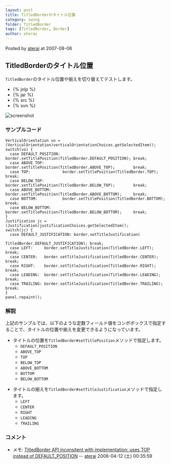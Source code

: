 ```yaml
---
layout: post
title: TitledBorderのタイトル位置
category: swing
folder: TitledBorder
tags: [TitledBorder, Border]
author: aterai
---
```


Posted by [aterai](http://terai.xrea.jp/aterai.html) at 2007-08-06

## TitledBorderのタイトル位置
`TitledBorder`のタイトル位置や揃えを切り替えてテストします。

- {% jnlp %}
- {% jar %}
- {% src %}
- {% svn %}

<!-- dummy comment line for breaking list -->

![screenshot](http://lh3.ggpht.com/_9Z4BYR88imo/TQTVZeDhwBI/AAAAAAAAAnk/QmV1N3Uqp3o/s800/TitledBorder.png)

### サンプルコード
<pre class="prettyprint"><code>VerticalOrientation vo = (VerticalOrientation)verticalOrientationChoices.getSelectedItem();
switch(vo) {
  case DEFAULT_POSITION: border.setTitlePosition(TitledBorder.DEFAULT_POSITION); break;
  case ABOVE_TOP:        border.setTitlePosition(TitledBorder.ABOVE_TOP);        break;
  case TOP:              border.setTitlePosition(TitledBorder.TOP);              break;
  case BELOW_TOP:        border.setTitlePosition(TitledBorder.BELOW_TOP);        break;
  case ABOVE_BOTTOM:     border.setTitlePosition(TitledBorder.ABOVE_BOTTOM);     break;
  case BOTTOM:           border.setTitlePosition(TitledBorder.BOTTOM);           break;
  case BELOW_BOTTOM:     border.setTitlePosition(TitledBorder.BELOW_BOTTOM);     break;
}
Justification jc = (Justification)justificationChoices.getSelectedItem();
switch(jc) {
  case DEFAULT_JUSTIFICATION: border.setTitleJustification(
                                              TitledBorder.DEFAULT_JUSTIFICATION); break;
  case LEFT:     border.setTitleJustification(TitledBorder.LEFT);     break;
  case CENTER:   border.setTitleJustification(TitledBorder.CENTER);   break;
  case RIGHT:    border.setTitleJustification(TitledBorder.RIGHT);    break;
  case LEADING:  border.setTitleJustification(TitledBorder.LEADING);  break;
  case TRAILING: border.setTitleJustification(TitledBorder.TRAILING); break;
}
panel.repaint();
</code></pre>

### 解説
上記のサンプルでは、以下のような定数フィールド値をコンボボックスで指定することで、タイトルの位置や揃えを変更できるようになっています。

- タイトルの位置を`TitledBorder#setTitlePosition`メソッドで指定します。
    - `DEFAULT_POSITION`
    - `ABOVE_TOP`
    - `TOP`
    - `BELOW_TOP`
    - `ABOVE_BOTTOM`
    - `BOTTOM`
    - `BELOW_BOTTOM`

<!-- dummy comment line for breaking list -->

- タイトルの揃えを`TitledBorder#setTitleJustification`メソッドで指定します。
    - `LEFT`
    - `CENTER`
    - `RIGHT`
    - `LEADING`
    - `TRAILING`

<!-- dummy comment line for breaking list -->

### コメント
- メモ: [TitledBorder API inconsitent with implementation: uses TOP instead of DEFAULT_POSITION](http://bugs.sun.com/bugdatabase/view_bug.do?bug_id=6658876) -- [aterai](http://terai.xrea.jp/aterai.html) 2008-04-12 (土) 00:35:59

<!-- dummy comment line for breaking list -->

